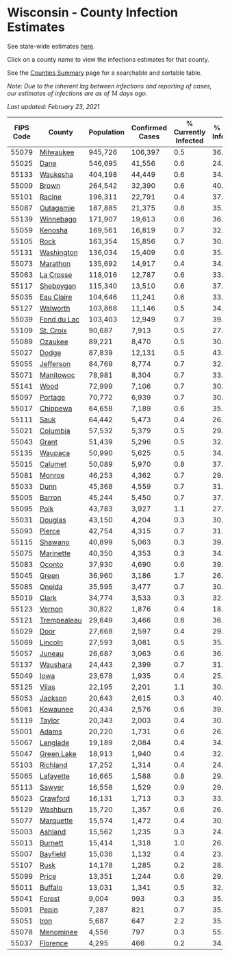 # Wisconsin - County Infection Estimates

See state-wide estimates [here](/infections/us-wi).

Click on a county name to view the infections estimates for that county.

See the [Counties Summary](/infections/summary-counties) page for a searchable and sortable table.

*Note: Due to the inherent lag between infections and reporting of cases, our estimates of infections are as of 14 days ago.*

*Last updated: February 23, 2021*

|   FIPS Code |                     County |   Population |   Confirmed Cases |   % Currently Infected |   % Total Infected |
|-------------|----------------------------|--------------|-------------------|------------------------|--------------------|
|       55079 |     [Milwaukee](milwaukee) |      945,726 |           106,397 |                    0.5 |               36.8 |
|       55025 |               [Dane](dane) |      546,695 |            41,556 |                    0.6 |               24.0 |
|       55133 |       [Waukesha](waukesha) |      404,198 |            44,449 |                    0.6 |               34.6 |
|       55009 |             [Brown](brown) |      264,542 |            32,390 |                    0.6 |               40.1 |
|       55101 |           [Racine](racine) |      196,311 |            22,791 |                    0.4 |               37.6 |
|       55087 |     [Outagamie](outagamie) |      187,885 |            21,375 |                    0.8 |               35.7 |
|       55139 |     [Winnebago](winnebago) |      171,907 |            19,613 |                    0.6 |               36.2 |
|       55059 |         [Kenosha](kenosha) |      169,561 |            16,819 |                    0.7 |               32.1 |
|       55105 |               [Rock](rock) |      163,354 |            15,856 |                    0.7 |               30.8 |
|       55131 |   [Washington](washington) |      136,034 |            15,409 |                    0.6 |               35.7 |
|       55073 |       [Marathon](marathon) |      135,692 |            14,917 |                    0.4 |               34.8 |
|       55063 |     [La Crosse](la-crosse) |      118,016 |            12,787 |                    0.6 |               33.9 |
|       55117 |     [Sheboygan](sheboygan) |      115,340 |            13,510 |                    0.6 |               37.1 |
|       55035 |   [Eau Claire](eau-claire) |      104,646 |            11,241 |                    0.6 |               33.8 |
|       55127 |       [Walworth](walworth) |      103,868 |            11,146 |                    0.5 |               34.2 |
|       55039 | [Fond du Lac](fond-du-lac) |      103,403 |            12,949 |                    0.7 |               39.7 |
|       55109 |     [St. Croix](st.-croix) |       90,687 |             7,913 |                    0.5 |               27.2 |
|       55089 |         [Ozaukee](ozaukee) |       89,221 |             8,470 |                    0.5 |               30.1 |
|       55027 |             [Dodge](dodge) |       87,839 |            12,131 |                    0.5 |               43.9 |
|       55055 |     [Jefferson](jefferson) |       84,769 |             8,774 |                    0.7 |               32.5 |
|       55071 |     [Manitowoc](manitowoc) |       78,981 |             8,304 |                    0.7 |               33.1 |
|       55141 |               [Wood](wood) |       72,999 |             7,106 |                    0.7 |               30.3 |
|       55097 |         [Portage](portage) |       70,772 |             6,939 |                    0.7 |               30.7 |
|       55017 |       [Chippewa](chippewa) |       64,658 |             7,189 |                    0.6 |               35.0 |
|       55111 |               [Sauk](sauk) |       64,442 |             5,473 |                    0.4 |               26.9 |
|       55021 |       [Columbia](columbia) |       57,532 |             5,379 |                    0.5 |               29.5 |
|       55043 |             [Grant](grant) |       51,439 |             5,296 |                    0.5 |               32.7 |
|       55135 |         [Waupaca](waupaca) |       50,990 |             5,625 |                    0.5 |               34.8 |
|       55015 |         [Calumet](calumet) |       50,089 |             5,970 |                    0.8 |               37.5 |
|       55081 |           [Monroe](monroe) |       46,253 |             4,362 |                    0.7 |               29.3 |
|       55033 |               [Dunn](dunn) |       45,368 |             4,559 |                    0.7 |               31.3 |
|       55005 |           [Barron](barron) |       45,244 |             5,450 |                    0.7 |               37.6 |
|       55095 |               [Polk](polk) |       43,783 |             3,927 |                    1.1 |               27.5 |
|       55031 |         [Douglas](douglas) |       43,150 |             4,204 |                    0.3 |               30.2 |
|       55093 |           [Pierce](pierce) |       42,754 |             4,315 |                    0.7 |               31.6 |
|       55115 |         [Shawano](shawano) |       40,899 |             5,063 |                    0.3 |               39.5 |
|       55075 |     [Marinette](marinette) |       40,350 |             4,353 |                    0.3 |               34.2 |
|       55083 |           [Oconto](oconto) |       37,930 |             4,690 |                    0.6 |               39.2 |
|       55045 |             [Green](green) |       36,960 |             3,186 |                    1.7 |               26.4 |
|       55085 |           [Oneida](oneida) |       35,595 |             3,477 |                    0.7 |               30.6 |
|       55019 |             [Clark](clark) |       34,774 |             3,533 |                    0.3 |               32.2 |
|       55123 |           [Vernon](vernon) |       30,822 |             1,876 |                    0.4 |               18.9 |
|       55121 | [Trempealeau](trempealeau) |       29,649 |             3,466 |                    0.6 |               36.8 |
|       55029 |               [Door](door) |       27,668 |             2,597 |                    0.4 |               29.8 |
|       55069 |         [Lincoln](lincoln) |       27,593 |             3,081 |                    0.5 |               35.0 |
|       55057 |           [Juneau](juneau) |       26,687 |             3,063 |                    0.6 |               36.0 |
|       55137 |       [Waushara](waushara) |       24,443 |             2,399 |                    0.7 |               31.1 |
|       55049 |               [Iowa](iowa) |       23,678 |             1,935 |                    0.4 |               25.8 |
|       55125 |             [Vilas](vilas) |       22,195 |             2,201 |                    1.1 |               30.7 |
|       55053 |         [Jackson](jackson) |       20,643 |             2,615 |                    0.3 |               40.2 |
|       55061 |       [Kewaunee](kewaunee) |       20,434 |             2,576 |                    0.6 |               39.8 |
|       55119 |           [Taylor](taylor) |       20,343 |             2,003 |                    0.4 |               30.9 |
|       55001 |             [Adams](adams) |       20,220 |             1,731 |                    0.6 |               26.8 |
|       55067 |       [Langlade](langlade) |       19,189 |             2,084 |                    0.4 |               34.6 |
|       55047 |   [Green Lake](green-lake) |       18,913 |             1,940 |                    0.4 |               32.6 |
|       55103 |       [Richland](richland) |       17,252 |             1,314 |                    0.4 |               24.0 |
|       55065 |     [Lafayette](lafayette) |       16,665 |             1,588 |                    0.8 |               29.9 |
|       55113 |           [Sawyer](sawyer) |       16,558 |             1,529 |                    0.9 |               29.7 |
|       55023 |       [Crawford](crawford) |       16,131 |             1,713 |                    0.3 |               33.7 |
|       55129 |       [Washburn](washburn) |       15,720 |             1,357 |                    0.6 |               26.6 |
|       55077 |     [Marquette](marquette) |       15,574 |             1,472 |                    0.4 |               30.2 |
|       55003 |         [Ashland](ashland) |       15,562 |             1,235 |                    0.3 |               24.9 |
|       55013 |         [Burnett](burnett) |       15,414 |             1,318 |                    1.0 |               26.3 |
|       55007 |       [Bayfield](bayfield) |       15,036 |             1,132 |                    0.4 |               23.6 |
|       55107 |               [Rusk](rusk) |       14,178 |             1,285 |                    0.2 |               28.7 |
|       55099 |             [Price](price) |       13,351 |             1,244 |                    0.6 |               29.0 |
|       55011 |         [Buffalo](buffalo) |       13,031 |             1,341 |                    0.5 |               32.0 |
|       55041 |           [Forest](forest) |        9,004 |               993 |                    0.3 |               35.2 |
|       55091 |             [Pepin](pepin) |        7,287 |               821 |                    0.7 |               35.2 |
|       55051 |               [Iron](iron) |        5,687 |               647 |                    2.2 |               35.3 |
|       55078 |     [Menominee](menominee) |        4,556 |               797 |                    0.3 |               55.7 |
|       55037 |       [Florence](florence) |        4,295 |               466 |                    0.2 |               34.8 |